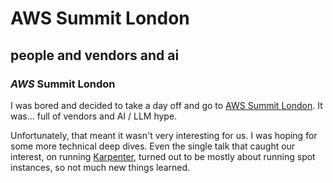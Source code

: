# AWS Summit London

## people and vendors and ai

### _AWS_ Summit London

I was bored and decided to take a day off and go to 
[AWS Summit London](https://aws.amazon.com/events/summits/emea/london/).
It was... full of vendors and AI / LLM hype.

Unfortunately, that meant it wasn't very interesting for us.
I was hoping for some more technical deep dives.
Even the single talk that caught our interest,
on running [Karpenter](https://karpenter.sh/),
turned out to be mostly about running spot instances,
so not much new things learned.
